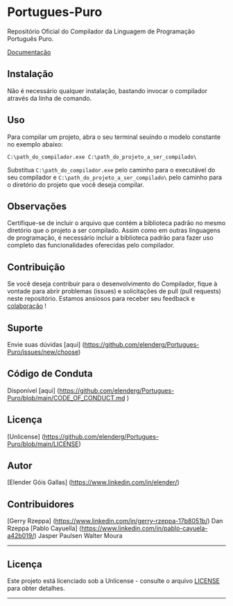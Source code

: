 # Portugues-Puro
Repositório Oficial do Compilador da Linguagem de Programação Português Puro.

[Documentação](https://portugues-puro.gitbook.io/documentacao/)

## Instalação
Não é necessário qualquer instalação, bastando invocar o compilador através da linha de comando.

## Uso
Para compilar um projeto, abra o seu terminal seuindo o modelo constante no exemplo abaixo:

```
C:\path_do_compilador.exe C:\path_do_projeto_a_ser_compilado\
```

Substitua `C:\path_do_compilador.exe` pelo caminho para o executável do seu compilador e `C:\path_do_projeto_a_ser_compilado\` pelo caminho para o diretório do projeto que você deseja compilar.


## Observações
Certifique-se de incluir o arquivo que contém a biblioteca padrão no mesmo diretório que o projeto a ser compilado. Assim como em outras linguagens de programação, é necessário incluir a biblioteca padrão para fazer uso completo das funcionalidades oferecidas pelo compilador.

## Contribuição
Se você deseja contribuir para o desenvolvimento do Compilador, fique à vontade para abrir problemas (issues) e solicitações de pull (pull requests) neste repositório. Estamos ansiosos para receber seu feedback e [colaboração](https://github.com/elenderg/Portugues-Puro/blob/main/CONTRIBUTING.md) !

## Suporte
Envie suas dúvidas [aqui] (https://github.com/elenderg/Portugues-Puro/issues/new/choose)

## Código de Conduta
Disponível [aqui] (https://github.com/elenderg/Portugues-Puro/blob/main/CODE_OF_CONDUCT.md  )

## Licença
[Unlicense] (https://github.com/elenderg/Portugues-Puro/blob/main/LICENSE)

## Autor
[Elender Góis Gallas] (https://www.linkedin.com/in/elender/)

## Contribuidores
[Gerry Rzeppa] (https://www.linkedin.com/in/gerry-rzeppa-17b8051b/)
Dan Rzeppa
[Pablo Cayuella] (https://www.linkedin.com/in/pablo-cayuela-a42b019/)
Jasper Paulsen
Walter Moura

---





## Licença

Este projeto está licenciado sob a Unlicense - consulte o arquivo [LICENSE](LICENSE) para obter detalhes.

<hr>
